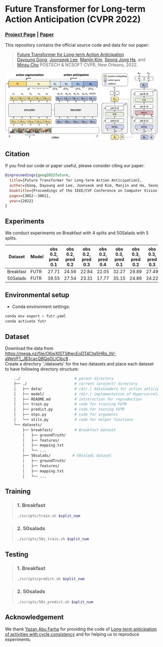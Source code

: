 # Future Transformer for Long-term Action Anticipation (CVPR 2022)
### [Project Page](http://cvlab.postech.ac.kr/research/FUTR/) | [Paper](https://arxiv.org/abs/2205.14022)
This repository contains the official source code and data for our paper:

> [Future Transformer for Long-term Action Anticipation](https://arxiv.org/abs/2205.14022)  
> [Dayoung Gong](https://gongda0e.github.io/),
> [Joonseok Lee](https://scholar.google.com/citations?user=ZXcSl7cAAAAJ&hl=ko),
> [Manjin Kim](https://kimmanjin.github.io/),
> [Seong Jong Ha](https://scholar.google.co.kr/citations?user=hhQc51AAAAAJ&hl=ko), and
> [Minsu Cho](http://cvlab.postech.ac.kr/~mcho/)
> POSTECH & NCSOFT
> CVPR, New Orleans, 2022.

<div style="text-align:center">
<img src="pipeline.png" alt="An Overview of the proposed pipeline"/>
</div>

## Citation
If you find our code or paper useful, please consider citing our paper:
```BibTeX
@inproceedings{gong2022future,
  title={Future Transformer for Long-term Action Anticipation},
  author={Gong, Dayoung and Lee, Joonseok and Kim, Manjin and Ha, Seong Jong and Cho, Minsu},
  booktitle={Proceedings of the IEEE/CVF Conference on Computer Vision and Pattern Recognition},
  pages={3052--3061},
  year={2022}
}
```

## Experiments
We conduct experiments on Breakfast with 4 splits and 50Salads with 5 splits.

|Dataset| Model |obs 0.2, pred 0.1|obs 0.2, pred 0.2|obs 0.2, pred 0.3|obs 0.2, pred 0.4|obs 0.3, pred 0.1|obs 0.3, pred 0.2|obs 0.3, pred 0.3|obs 0.3, pred 0.4| Checkpoint (Splits) |
|-------|-------|-----------------|-----------------|-----------------|-----------------|-----------------|-----------------|-----------------|-----------------|-----------------|
|Breakfast|FUTR|27.71|24.56|22.84|22.05|32.27|29.89|27.49|25.88| [1](https://postechackr-my.sharepoint.com/:u:/g/personal/gongda0e_postech_ac_kr/EUzTN0ybDthAua4v7VDR_8YBPr77nRqodpN0_8p2OuugNg?e=OKs8uY) [2](https://postechackr-my.sharepoint.com/:u:/g/personal/gongda0e_postech_ac_kr/EdfDn5KOEUVMqeOWd7_96JEBxMT8ALMxWtTRZcTMdlAVTA?e=gCiraz) [3](https://postechackr-my.sharepoint.com/:u:/g/personal/gongda0e_postech_ac_kr/ETSklysI9F5Ju9W2se6RwzkBlJfW89-MMtkv955geb48ng?e=MvAVZy) [4](https://postechackr-my.sharepoint.com/:u:/g/personal/gongda0e_postech_ac_kr/EfYdskp5XFROr6IL0LywKiAB2eT1CHq7mh5oEsjSN9ACPQ?e=9ESCPj)|
|50Salads|FUTR|39.55|27.54|23.31|17.77|35.15|24.86|24.22|15.26| [1](https://postechackr-my.sharepoint.com/:u:/g/personal/gongda0e_postech_ac_kr/EQJoAF7MSZxGltJ82ylbxoQBtBDMwxMxSn7bfi0z0rv1Bg?e=ogkqhe) [2](https://postechackr-my.sharepoint.com/:u:/g/personal/gongda0e_postech_ac_kr/EQ1rfz2VcAlOg6gxBn87eAkBhfptxrplZWW3_fkWfO3ftg?e=HZ6b71) [3](https://postechackr-my.sharepoint.com/:u:/g/personal/gongda0e_postech_ac_kr/EdgtGzn8jxhEpWsPE_KjQSEBfwq6EH1Sb4yZZU6KPUpFcg?e=6Hlucm) [4](https://postechackr-my.sharepoint.com/:u:/g/personal/gongda0e_postech_ac_kr/EV_3uQ-GCh1KnRXJhX4zWacBdIOouDW4soJDLzKFFjaYgA?e=zMl2Ss) [5](https://postechackr-my.sharepoint.com/:u:/g/personal/gongda0e_postech_ac_kr/EUfzEKbXHHtBuVceoCau6i4BGY1HhqADbXClSd5ne8YxmA?e=IdmzhR)|


## Environmental setup
* Conda environment settings:
```bash
conda env export > futr.yaml
conda activate futr
```

## Dataset
Download the data from https://mega.nz/file/O6wXlSTS#wcEoDT4Ctq5HRq_hV-aWeVF1_JB3cacQBQqOLjCIbc8 .   
Create a directory './datasets' for the two datasets and place each dataset to have following directory structure:
```bash
    ../                         # parent directory
    ├── ./                      # current (project) directory
    │   ├── data/               # (dir.) dataloaders for action anticipation dataset
    │   ├── model/              # (dir.) implementation of Hypercorrelation Squeeze Network model 
    │   ├── README.md           # intstruction for reproduction
    │   ├── train.py            # code for training FUTR
    │   ├── predict.py          # code for testing FUTR
    │   ├── otps.py             # code for arguments
    │   └── utils.py            # code for helper functions
    └── datasets/
        ├── breakfast/          # Breakfast dataset
        │   ├── groundTruth/
        │   ├── features/
        │   ├── mapping.txt
        │   └── ...
        ├── 50salads/          # 50salads dataset
        │   ├── groundTruth/
        │   ├── features/
        │   ├── mapping.txt
        │   └── ...
```

## Training
> ### 1. Breakfast
> ```bash
>./scripts/train.sh $split_num
>```

> ### 2. 50salads
> ```bash
>./scripts/50s_train.sh $split_num
>```

## Testing
> ### 1. Breakfast
> ```bash
>./scripts/predict.sh $split_num
>```

> ### 2. 50salads
> ```bash
>./scripts/50s_predict.sh $split_num
>```



## Acknowledgement
We thank [Yazan Abu Farha](https://scholar.google.com/citations?user=fSdpG-0AAAAJ&hl=en) for providing the code of [Long-term anticipation of activities with cycle consistency](https://arxiv.org/abs/2009.01142) and for helping us to reproduce experiments.
